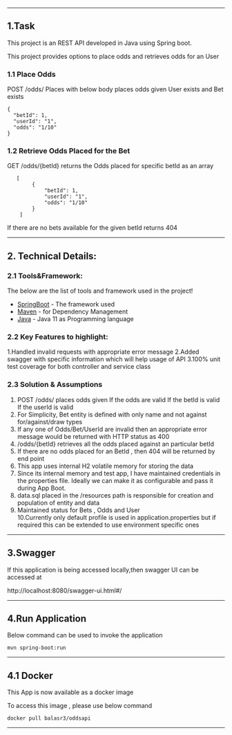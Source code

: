 **********************************************************************

## 1.Task

This project is an REST API developed in Java using Spring boot.

This project provides options to place odds and retrieves odds for an User

### 1.1 Place Odds

 POST /odds/ Places with below body places odds given User exists and Bet exists
 
 ```
 {
   "betId": 1,
   "userId": "1",
   "odds": "1/10"
 }
 ```
 
### 1.2 Retrieve Odds Placed for the Bet

 GET /odds/{betId} returns the Odds placed for specific betId as an array
 
 ```
    [
         {
             "betId": 1,
             "userId": "1",
             "odds": "1/10"
         }
     ]
 ```
 
 If there are no bets available for the given betId returns 404
 
**********************************************************************

## 2. Technical Details:

### 2.1 Tools&Framework:

   The below are the list of tools and framework used in the project!

* [SpringBoot](https://spring.io/projects/spring-boot) - The framework used
* [Maven](https://maven.apache.org/) - for Dependency Management
* [Java](https://www.oracle.com/technetwork/java/javase/overview/java8-2100321.html) - Java 11 as Programming language
 
### 2.2 Key Features to highlight:

  1.Handled invalid requests with appropriate error message
  2.Added swagger with specific information which will help usage of API
  3.100% unit test coverage for both controller and service class
  

### 2.3 Solution & Assumptions

  1. POST /odds/ places odds given
     If the odds are valid
     If the betId is valid
     If the userId is valid
  2. For Simplicity, Bet entity is defined with only name and not against for/against/draw types
  3. If any one of Odds/Bet/UserId are invalid then an appropriate error message would be returned with HTTP status as 400
  4. /odds/{betId} retrieves all the odds placed against an particular betId
  5. If there are no odds placed for an BetId , then 404 will be returned by end point
  6. This app uses internal H2 volatile memory for storing the data
  7. Since its internal memory and test app, I have maintained credentials in the properties file. 
     Ideally we can make it as configurable and pass it during App Boot.
  8. data.sql placed in the /resources path is responsible for creation and population of entity and data
  9. Maintained status for Bets , Odds and User   
  10.Currently only default profile is used in application.properties but if required this can be extended to use environment specific ones
  
**********************************************************************
 
## 3.Swagger
 
 If this application is being accessed locally,then swagger UI can be accessed at
 
http://localhost:8080/swagger-ui.html#/ 

**********************************************************************

## 4.Run Application

Below command can be used to invoke the application

```
mvn spring-boot:run
```

**********************************************************************

## 4.1 Docker

This App is now available as a docker image

To access this image , please use below command

```
docker pull balasr3/oddsapi
```
**********************************************************************

